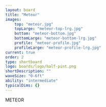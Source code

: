 ```yaml
---
layout: board
title: "Meteor"
images:
    top: "meteor.jpg"
    topLarge: "meteor-top-lrg.jpg"
    bottom: "meteor-bottom.jpg"
    bottomLarge: "meteor-bottom-lrg.jpg"
    profile: "meteor-profile.jpg"
    profileLarge: "meteor-profile-lrg.jpg"
current: true
order: 2
type: shortboard
logo: boards/logo/half-pint.png
shortDescription: ""
waveSize: "0-6ft"
ability: "intermediate"
typicalDims: {}
---
```

METEOR 